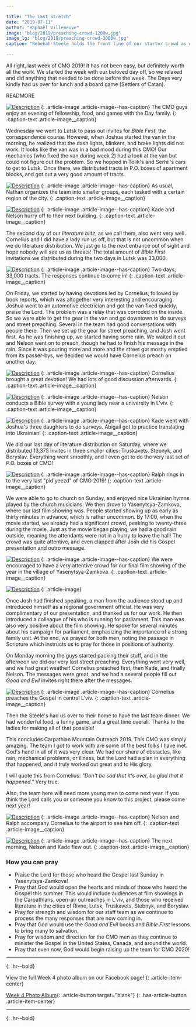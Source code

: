 ```yaml
---

title: "The Last Stretch"
date: "2019-07-11"
author: "Raphaël Villeneuve"
image: "blog/2019/preaching-crowd-1200w.jpg"
image_lg: "blog/2019/preaching-crowd-3000w.jpg"
caption: "Rebekah Steele holds the front line of our starter crowd as onlookers gather around and behind her to listen to the preaching."

---
```


All right, last week of CMO 2019! It has not been easy, but definitely worth all the work. We started the week with our beloved day off, so we relaxed and did anything that needed to be done before the week. The Days very kindly had us over for lunch and a board game (Settlers of Catan).

READMORE

[![Description](/assets/images/blog/2019/catan-at-days-house-700w.jpg)](/assets/images/blog/2019/catan-at-days-house-3000w.jpg)
{: .article-image .article-image--has-caption}
The CMO guys enjoy an evening of fellowship, food, and games with the Day family.
{: .caption-text .article-image__caption}

Wednesday we went to Lutsk to pass out invites for *Bible First*, the correspondence course. However, when Joshua started the van in the morning, he realized that the dash lights, blinkers, and brake lights did not work. It looks like the van was in a bad mood during this CMO! Our mechanics (who fixed the van during week 2) had a look at the van but could not figure out the problem. So we hopped in Tolik's and Serhii's cars to get to Lutsk. Once there, we distributed tracts in P.O. boxes of apartment blocks, and got out a very good amount of tracts.

[![Description](/assets/images/blog/2019/nathan-team-map-700w.jpeg)](/assets/images/blog/2019/nathan-team-map-3000w.jpeg)
{: .article-image .article-image--has-caption}
As usual, Nathan organizes the team into smaller groups, each tasked with a certain region of the city.
{: .caption-text .article-image__caption}

[![Description](/assets/images/blog/2019/tracting-lutsk-700w.jpeg)](/assets/images/blog/2019/tracting-lutsk-3000w.jpeg)
{: .article-image .article-image--has-caption}
Kade and Nelson hurry off to their next building.
{: .caption-text .article-image__caption}

The second day of our *literature blitz*, as we call them, also went very well. Cornelius and I did have a lady run us off, but that is not uncommon when we do literature distribution. We just go to the next entrance out of sight and hope nobody will see us as threats! The total amount of *Bible First* invitations we distributed during the two days in Lutsk was 33,000.

[![Description](/assets/images/blog/2019/kade-tracting-lutsk-700h.jpg)](/assets/images/blog/2019/kade-tracting-lutsk-3000h.jpg)
{: .article-image .article-image--has-caption}
Two days, 33,000 tracts. The responses continue to come in!
{: .caption-text .article-image__caption}

On Friday, we started by having devotions led by Cornelius, followed by book reports, which was altogether very interesting and encouraging. Joshua went to an automotive electrician and got the van fixed quickly, praise the Lord. The problem was a relay that was corroded on the inside. So we were able to get the gear in the van and go downtown to do surveys and street preaching. Several in the team had good conversations with people there. Then we set up the gear for street preaching, and Josh went first. As he was finishing up, we started having some rain. We waited it out and Nelson went on to preach, though he had to finish his message in the rain. Since it was pouring more and more and the street got mostly emptied from its passer-bys, we decided we would have Cornelius preach on another day.

[![Description](/assets/images/blog/2019/cornelius-devo-700w.jpg)](/assets/images/blog/2019/cornelius-devo-3000w.jpg)
{: .article-image .article-image--has-caption}
Cornelius brought a great devotion! We had lots of good discussion afterwards.
{: .caption-text .article-image__caption}

[![Description](/assets/images/blog/2019/nelson-girl-survey-700w.jpeg)](/assets/images/blog/2019/nelson-girl-survey-3000w.jpeg)
{: .article-image .article-image--has-caption}
Nelson conducts a Bible survey with a young lady near a university in L'viv.
{: .caption-text .article-image__caption}

[![Description](/assets/images/blog/2019/kade-girls-survey-team-700w.jpg)](/assets/images/blog/2019/kade-girls-survey-team-3000w.jpg)
{: .article-image .article-image--has-caption}
Kade went with Joshua's three daughters to do surveys. Abigail got to practice translating into Ukrainian!
{: .caption-text .article-image__caption}

We did our last day of literature distribution on Saturday, where we distributed 13,375 invites in three smaller cities: Truskavets, Stebnyk, and Boryslav. Everything went smoothly, and I even got to do the very last set of P.O. boxes of CMO!

[![Description](/assets/images/blog/2019/ralph-the-last-pidyeezd-700h.jpeg)](/assets/images/blog/2019/ralph-the-last-pidyeezd-3000h.jpeg)
{: .article-image .article-image--has-caption}
Ralph rings in to the very last "pid'yeezd" of CMO 2019!
{: .caption-text .article-image__caption}

[comment]: <> (insert picture of me doing the last pid'yeezd)

We were able to go to church on Sunday, and enjoyed nice Ukrainian hymns played by the church musicians. We then drove to Yasenytsya-Zamkova, where our last film showing was. People started showing up as early as thirty minutes in advance, which is rather uncommon. By 17:00, when the movie started, we already had a significant crowd, peaking to twenty-three during the movie. Just as the movie began playing, we had a good rain outside, meaning the attendants were not in a hurry to leave the hall! The crowd was quite attentive, and even clapped after Josh did his Gospel presentation and outro message.

[![Description](/assets/images/blog/2019/film-showing-yasenytsya-zamkova-700w.jpg)](/assets/images/blog/2019/film-showing-yasenytsya-zamkova-3000w.jpg)
{: .article-image .article-image--has-caption}
We were encouraged to have a very attentive crowd for our final film showing of the year in the village of Yasenytsya-Zamkova.
{: .caption-text .article-image__caption}

[![Description](/assets/images/blog/2019/rainy-village-700h.png)](/assets/images/blog/2019/rainy-village-3000h.png)
{: .article-image}

Once Josh had finished speaking, a man from the audience stood up and introduced himself as a regional government official. He was very complimentary of our presentation, and thanked us for our work. He then introduced a colleague of his who is running for parliament. This man was also very positive about the film showing. He spoke for several minutes about his campaign for parliament, emphasizing the importance of a strong family unit. At the end, we prayed for both men, noting the passage in Scripture which instructs us to pray for those in positions of authority.

On Monday morning the guys started packing their stuff, and in the afternoon we did our very last street preaching. Everything went very well, and we had great weather! Cornelius preached first, then Kade, and finally Nelson. The messages were great, and we had a several people fill out *Good and Evil* invites right there after the messages.

[![Description](/assets/images/blog/2019/cornelius-preaching-700w.jpg)](/assets/images/blog/2019/cornelius-preaching-3000w.jpg)
{: .article-image .article-image--has-caption}
Cornelius preaches the Gospel in central L'viv.
{: .caption-text .article-image__caption}

Then the Steele's had us over to their home to have the last team dinner. We had wonderful food, a funny game, and a great time overall. Thanks to the ladies for making all of that possible!

This concludes Carpathian Mountain Outreach 2019. This CMO was simply amazing. The team I got to work with are some of the best folks I have met. God's hand in all of it was very clear. We had our share of obstacles, like rain, mechanical problems, or illness, but the Lord had a plan in everything that happened, and it truly worked out great and to His glory.

I will quote this from Cornelius: *"Don't be sad that it's over, be glad that it happened."* Very true.

Also, the team here will need more young men to come next year. If you think the Lord calls you or someone you know to this project, please come next year!

[![Description](/assets/images/blog/2019/cornelius-departs-700w.jpg)](/assets/images/blog/2019/cornelius-departs-3000w.jpg)
{: .article-image .article-image--has-caption}
Nelson and Ralph accompany Cornelius to the airport to see him off.
{: .caption-text .article-image__caption}

[![Description](/assets/images/blog/2019/nelson-kade-depart-700w.jpeg)](/assets/images/blog/2019/nelson-kade-depart-3000w.jpeg)
{: .article-image .article-image--has-caption}
The next morning, Nelson and Kade flew out.
{: .caption-text .article-image__caption}

### How you can pray

* Praise the Lord for those who heard the Gospel last Sunday in Yasenytsya-Zamkova!
* Pray that God would open the hearts and minds of those who heard the Gospel this summer. This would include audiences at film showings in the Carpathians, open-air outreaches in L'viv, and those who received literature in the cities of Rivne, Lutsk, Truskavets, Stebnyk, and Boryslav.
* Pray for strength and wisdom for our staff team as we continue to process the many responses that are now coming in.
* Pray that God would use the *Good and Evil* books and *Bible First* lessons to bring many to salvation.
* Pray for wisdom and direction for the CMO men as they continue to minister the Gospel in the United States, Canada, and around the world.
* Pray that even now, God would begin raising up the team for CMO 2020!

---
{: .hr--bold}

View the full Week 4 photo album on our Facebook page!
{: .article-item-center}

[Week 4 Photo Album](https://www.facebook.com/media/set/?set=a.10156588229237123&type=3){: .article-button target="blank"}
{: .has-article-button .article-item-center}

---
{: .hr--bold}
